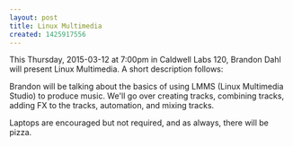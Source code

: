 ```yaml
---
layout: post
title: Linux Multimedia
created: 1425917556
---
```

This Thursday, 2015-03-12 at 7:00pm in Caldwell Labs 120, Brandon Dahl will present Linux Multimedia. A short description follows:

Brandon will be talking about the basics of using LMMS (Linux Multimedia Studio) to produce music. We'll go over creating tracks, combining tracks, adding FX to the tracks, automation, and mixing tracks.

Laptops are encouraged but not required, and as always, there will be pizza.
